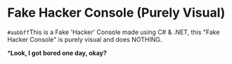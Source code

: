 # Fake Hacker Console (Purely Visual)
`#aabbff`This is a Fake 'Hacker' Console made using C# &amp; .NET, this "Fake Hacker Console" is purely visual and does NOTHING. 

***Look, I got bored one day, okay?**
